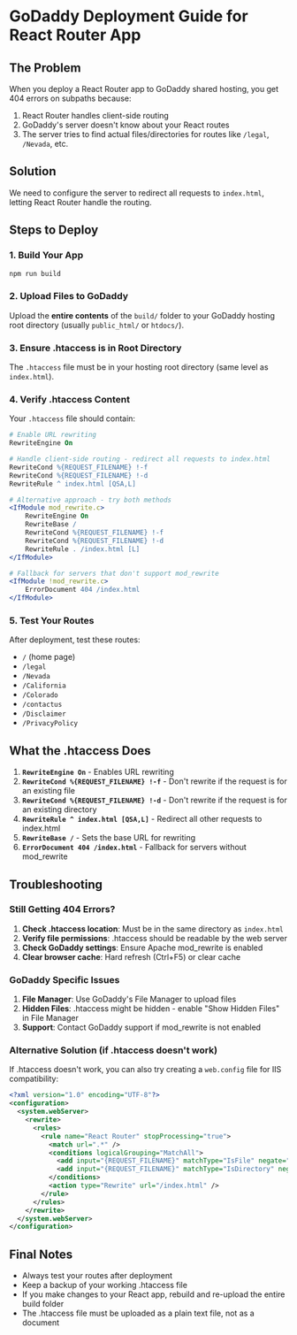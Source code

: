 # GoDaddy Deployment Guide for React Router App

## The Problem
When you deploy a React Router app to GoDaddy shared hosting, you get 404 errors on subpaths because:
1. React Router handles client-side routing
2. GoDaddy's server doesn't know about your React routes
3. The server tries to find actual files/directories for routes like `/legal`, `/Nevada`, etc.

## Solution
We need to configure the server to redirect all requests to `index.html`, letting React Router handle the routing.

## Steps to Deploy

### 1. Build Your App
```bash
npm run build
```

### 2. Upload Files to GoDaddy
Upload the **entire contents** of the `build/` folder to your GoDaddy hosting root directory (usually `public_html/` or `htdocs/`).

### 3. Ensure .htaccess is in Root Directory
The `.htaccess` file must be in your hosting root directory (same level as `index.html`).

### 4. Verify .htaccess Content
Your `.htaccess` file should contain:
```apache
# Enable URL rewriting
RewriteEngine On

# Handle client-side routing - redirect all requests to index.html
RewriteCond %{REQUEST_FILENAME} !-f
RewriteCond %{REQUEST_FILENAME} !-d
RewriteRule ^ index.html [QSA,L]

# Alternative approach - try both methods
<IfModule mod_rewrite.c>
    RewriteEngine On
    RewriteBase /
    RewriteCond %{REQUEST_FILENAME} !-f
    RewriteCond %{REQUEST_FILENAME} !-d
    RewriteRule . /index.html [L]
</IfModule>

# Fallback for servers that don't support mod_rewrite
<IfModule !mod_rewrite.c>
    ErrorDocument 404 /index.html
</IfModule>
```

### 5. Test Your Routes
After deployment, test these routes:
- `/` (home page)
- `/legal`
- `/Nevada`
- `/California`
- `/Colorado`
- `/contactus`
- `/Disclaimer`
- `/PrivacyPolicy`

## What the .htaccess Does

1. **`RewriteEngine On`** - Enables URL rewriting
2. **`RewriteCond %{REQUEST_FILENAME} !-f`** - Don't rewrite if the request is for an existing file
3. **`RewriteCond %{REQUEST_FILENAME} !-d`** - Don't rewrite if the request is for an existing directory
4. **`RewriteRule ^ index.html [QSA,L]`** - Redirect all other requests to index.html
5. **`RewriteBase /`** - Sets the base URL for rewriting
6. **`ErrorDocument 404 /index.html`** - Fallback for servers without mod_rewrite

## Troubleshooting

### Still Getting 404 Errors?
1. **Check .htaccess location**: Must be in the same directory as `index.html`
2. **Verify file permissions**: .htaccess should be readable by the web server
3. **Check GoDaddy settings**: Ensure Apache mod_rewrite is enabled
4. **Clear browser cache**: Hard refresh (Ctrl+F5) or clear cache

### GoDaddy Specific Issues
1. **File Manager**: Use GoDaddy's File Manager to upload files
2. **Hidden Files**: .htaccess might be hidden - enable "Show Hidden Files" in File Manager
3. **Support**: Contact GoDaddy support if mod_rewrite is not enabled

### Alternative Solution (if .htaccess doesn't work)
If .htaccess doesn't work, you can also try creating a `web.config` file for IIS compatibility:
```xml
<?xml version="1.0" encoding="UTF-8"?>
<configuration>
  <system.webServer>
    <rewrite>
      <rules>
        <rule name="React Router" stopProcessing="true">
          <match url=".*" />
          <conditions logicalGrouping="MatchAll">
            <add input="{REQUEST_FILENAME}" matchType="IsFile" negate="true" />
            <add input="{REQUEST_FILENAME}" matchType="IsDirectory" negate="true" />
          </conditions>
          <action type="Rewrite" url="/index.html" />
        </rule>
      </rules>
    </rewrite>
  </system.webServer>
</configuration>
```

## Final Notes
- Always test your routes after deployment
- Keep a backup of your working .htaccess file
- If you make changes to your React app, rebuild and re-upload the entire build folder
- The .htaccess file must be uploaded as a plain text file, not as a document 